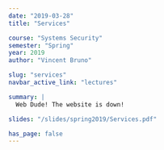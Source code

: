 ```yaml
---
date: "2019-03-28"
title: "Services"

course: "Systems Security"
semester: "Spring"
year: 2019
author: "Vincent Bruno"

slug: "services"
navbar_active_link: "lectures"

summary: |
  Web Dude! The website is down!

slides: "/slides/spring2019/Services.pdf"

has_page: false
---
```

